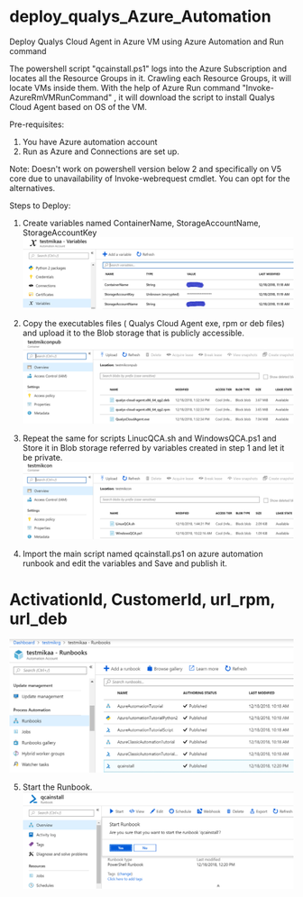 # deploy_qualys_Azure_Automation
Deploy Qualys Cloud Agent in Azure VM using Azure Automation and Run command

The powershell script "qcainstall.ps1" logs into the Azure Subscription and locates all the Resource Groups in it. Crawling each Resource Groups, it will locate VMs inside them. With the help of Azure Run command "Invoke-AzureRmVMRunCommand" , it will download the script to install Qualys Cloud Agent based on OS of the VM.

Pre-requisites:
1. You have Azure automation account
2. Run as Azure and Connections are set up.

Note: Doesn't work on powershell version below 2 and specifically on V5 core due to unavailability of Invoke-webrequest cmdlet. You can opt for the alternatives.

Steps to Deploy:

1. Create variables named ContainerName, StorageAccountName, StorageAccountKey
![Image1](variables.PNG?raw=true "Title")

2. Copy the executables files ( Qualys Cloud Agent exe, rpm or deb files) and upload it to the Blob storage that is publicly accessible.
![Image2](executables.PNG?raw=true "Title")

3. Repeat the same for scripts LinucQCA.sh and WindowsQCA.ps1 and Store it in Blob storage referred by variables created in step 1 and let it be private.
![Image2](scripts.PNG?raw=true "Title")

4. Import the main script named qcainstall.ps1 on azure automation runbook and edit the variables and Save and publish it.
# ActivationId, CustomerId, url_rpm, url_deb
![Image2](runbooks.PNG?raw=true "Title")

5. Start the Runbook.
![Image2](startrunbook.PNG?raw=true "Title")




